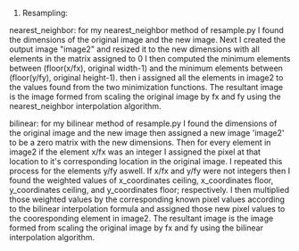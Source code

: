 1. Resampling:

nearest_neighbor: for my nearest_neighbor method of resample.py I found the dimensions of the original image and the new image. Next I created the output image "image2" 
and resized it to the new dimensions with all elements in the matrix assigned to 0 I then computed the minimum elements between (floor(x/fx), original width-1) and the 
minimum elements between (floor(y/fy), original height-1). then i assigned all the elements in image2 to the values found from the two minimization functions.
The resultant image is the image formed from scaling the original image by fx and fy using the nearest_neighbor interpolation algorithm.


bilinear: for my bilinear method of resample.py I found the dimensions of the original image and the new image then assigned a new image 'image2' to be a zero matrix 
with the new dimensions. Then for every element in image2 if the element x/fx was an integer I assigned the pixel at that location to it's corresponding location in 
the original image. I repeated this process for the elements y/fy aswell. If x/fx and y/fy were not integers then I found the weighted values of x_coordinates ceiling, 
x_coordinates floor, y_coordinates ceiling, and y_coordinates floor; respectively. I then multiplied those weighted values by the corresponding known pixel values 
according to the bilinear interpolation formula and assigned those new pixel values to the cooresponding element in image2. The resultant image is the image formed from
scaling the original image by fx and fy using the bilinear interpolation algorithm.
